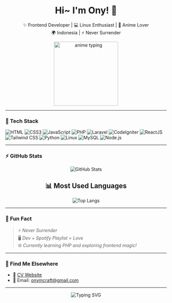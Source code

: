 <h1 align="center">Hi~ I'm Ony! 👋</h1>

<p align="center">
  ✨ Frontend Developer | 💻 Linux Enthusiast | 🎨 Anime Lover <br/>
  🌍 Indonesia | ⚡ Never Surrender
</p>

<div align="center">
  <img src="https://tenor.com/id/view/sparkle-hanabi-hsr-star-rail-penacony-gif-14796476064034012533.gif" width="200" alt="anime typing">
</div>

---

### 🔧 Tech Stack

![HTML](https://img.shields.io/badge/-HTML-E34F26?style=flat-square&logo=html5&logoColor=white)
![CSS3](https://img.shields.io/badge/-CSS3-1572B6?style=flat-square&logo=css3)
![JavaScript](https://img.shields.io/badge/-JavaScript-F7DF1E?style=flat-square&logo=javascript&logoColor=black)
![PHP](https://img.shields.io/badge/-PHP-777BB4?style=flat-square&logo=php)
![Laravel](https://img.shields.io/badge/-Laravel-FF2D20?style=flat-square&logo=laravel&logoColor=white)
![CodeIgniter](https://img.shields.io/badge/-CodeIgniter4-EF4223?style=flat-square&logo=codeigniter&logoColor=white)
![ReactJS](https://img.shields.io/badge/-ReactJS-61DAFB?style=flat-square&logo=react&logoColor=black)
![Tailwind CSS](https://img.shields.io/badge/-Tailwind%20CSS-06B6D4?style=flat-square&logo=tailwind-css&logoColor=white)
![Python](https://img.shields.io/badge/-Python-3776AB?style=flat-square&logo=python&logoColor=white)
![Linux](https://img.shields.io/badge/-Linux-FCC624?style=flat-square&logo=linux&logoColor=black)
![MySQL](https://img.shields.io/badge/-MySQL-4479A1?style=flat-square&logo=mysql&logoColor=white)
![Node.js](https://img.shields.io/badge/-Node.js-339933?style=flat-square&logo=node.js&logoColor=white)


---

### ⚡ GitHub Stats

<div align="center">
  <img src="https://github-readme-stats.vercel.app/api?username=ClaireFearless&show_icons=true&theme=tokyonight" alt="GitHub Stats"/>
  <br/>
  
  ## 📊 Most Used Languages
![Top Langs](https://github-readme-stats.vercel.app/api/top-langs/?username=ClaireFearless&layout=compact&langs_count=10&theme=tokyonight)
</div>

---

### 🌸 Fun Fact

> ⚡ _Never Surrender_  
> 🖥️ _Dev + Spotify Playlist = Love_  
> 🌐 _Currently learning PHP and exploring frontend magic!_

---

### 🔗 Find Me Elsewhere

- 🔗 [CV Website](https://onyjuna.my.id)
- 💌 Email: [onymcraft@gmail.com](mailto:onymcraft@gmail.com)

---

<p align="center">
  <img src="https://readme-typing-svg.demolab.com?font=Fira+Code&duration=3000&pause=1000&color=F779B0&center=true&vCenter=true&width=435&lines=Welcome+to+my+Profile~;I+love+Anime+and+Web+Design!;Feel+free+to+check+my+repos!" alt="Typing SVG" />
</p>
